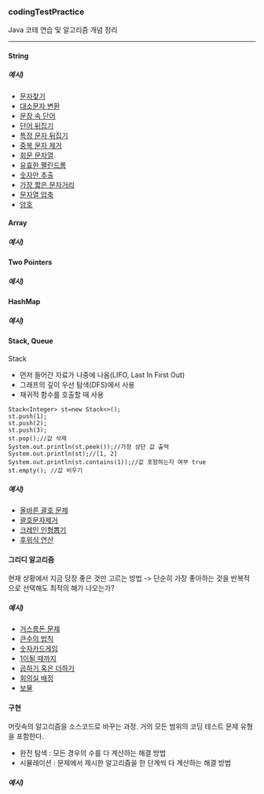 ### codingTestPractice
Java 코테 연습 및 알고리즘 개념 정리

---

#### String

##### 예시)
- [문자찾기](https://github.com/jeein2222/codingTestPractice/blob/main/inflearn/Sol1.java)
- [대소문자 변환](https://github.com/jeein2222/codingTestPractice/blob/main/inflearn/Sol2.java)
- [문장 속 단어](https://github.com/jeein2222/codingTestPractice/blob/main/inflearn/Sol3.java)
- [단어 뒤집기](https://github.com/jeein2222/codingTestPractice/blob/main/inflearn/Sol4.java)
- [특정 문자 뒤집기](https://github.com/jeein2222/codingTestPractice/blob/main/inflearn/Sol5.java)
- [중복 문자 제거](https://github.com/jeein2222/codingTestPractice/blob/main/inflearn/Sol6.java)
- [회문 문자열](https://github.com/jeein2222/codingTestPractice/blob/main/inflearn/Sol7.java)
- [유효한 팰린드롬](https://github.com/jeein2222/codingTestPractice/blob/main/inflearn/Sol8.java)
- [숫자만 추출](https://github.com/jeein2222/codingTestPractice/blob/main/inflearn/Sol9.java)
- [가장 짧은 문자거리](https://github.com/jeein2222/codingTestPractice/blob/main/inflearn/Sol10.java)
- [문자열 압축](https://github.com/jeein2222/codingTestPractice/blob/main/inflearn/Sol11.java)
- [암호](https://github.com/jeein2222/codingTestPractice/blob/main/inflearn/Sol12.java)

#### Array

##### 예시)

#### Two Pointers

##### 예시)

#### HashMap

##### 예시)

#### Stack, Queue
Stack 
- 먼저 들어간 자료가 나중에 나옴(LIFO, Last In First Out)
- 그래프의 깊이 우선 탐색(DFS)에서 사용
- 재귀적 함수를 호출할 때 사용
```
Stack<Integer> st=new Stack<>();
st.push(1);
st.push(2);
st.push(3);
st.pop();//값 삭제
System.out.println(st.peek());//가장 상단 값 출력
System.out.println(st);//[1, 2]
System.out.println(st.contains(1));//값 포함하는지 여부 true
st.empty(); //값 비우기
```

##### 예시)
- [올바른 괄호 문제](https://github.com/jeein2222/codingTestPractice/blob/main/inflearn/Sol36.java)
- [괄호문자제거](https://github.com/jeein2222/codingTestPractice/blob/main/inflearn/Sol37.java)
- [크레인 인형뽑기](https://github.com/jeein2222/codingTestPractice/blob/main/inflearn/Sol38.java)
- [후위식 연산](https://github.com/jeein2222/codingTestPractice/blob/main/inflearn/Sol39.java)


#### 그리디 알고리즘
현재 상황에서 지금 당장 좋은 것만 고르는 방법 -> 단순히 가장 좋아하는 것을 반복적으로 선택해도 최적의 해가 나오는가?

##### 예시)
- [거스름돈 문제](https://github.com/jeein2222/codingTestPractice/blob/main/ndb/greedy_imple/Sol02.java)
- [큰수의 법칙](https://github.com/jeein2222/codingTestPractice/blob/main/ndb/greedy_imple/Sol01.java)
- [숫자카드게임](https://github.com/jeein2222/codingTestPractice/blob/main/ndb/greedy_imple/Sol03.java)
- [1이될 때까지](https://github.com/jeein2222/codingTestPractice/blob/main/ndb/greedy_imple/Sol04.java)
- [곱하기 혹은 더하기](https://github.com/jeein2222/codingTestPractice/blob/main/ndb/greedy_imple/Sol5.java)
- [회의실 배정](https://github.com/jeein2222/codingTestPractice/blob/main/ndb/greedy_imple/Bj01.java)
- [보물](https://github.com/jeein2222/codingTestPractice/blob/main/ndb/greedy_imple/Bj02.java)



#### 구현
머릿속의 알고리즘을 소스코드로 바꾸는 과정. 거의 모든 범위의 코딩 테스트 문제 유형을 포함한다.
- 완전 탐색 : 모든 경우의 수를 다 계산하는 해결 방법
- 시뮬레이션 : 문제에서 제시한 알고리즘을 한 단계씩 다 계산하는 해결 방법

##### 예시)
